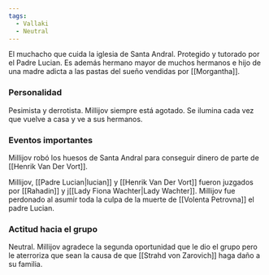 ```yaml
---
tags:
  - Vallaki
  - Neutral
---
```

El muchacho que cuida la iglesia de Santa Andral. Protegido y tutorado por el Padre Lucian.
Es además hermano mayor de muchos hermanos e hijo de una madre adicta a las pastas del sueño vendidas por [[Morgantha]].


### Personalidad

Pesimista y derrotista. Millijov siempre está agotado. Se ilumina cada vez que vuelve a casa y ve a sus hermanos.

### Eventos importantes

Millijov robó los huesos de Santa Andral para conseguir dinero de parte de [[Henrik Van Der Vort]].

Millijov, [[Padre Lucian|lucian]] y [[Henrik Van Der Vort]] fueron juzgados por [[Rahadin]] y j[[Lady Fiona Wachter|Lady Wachter]]. Millijov fue perdonado al asumir toda la culpa de la muerte de [[Volenta Petrovna]] el padre Lucian.

### Actitud hacia el grupo
Neutral. Millijov agradece la segunda oportunidad que le dio el grupo pero le aterroriza que sean la causa de que [[Strahd von Zarovich]] haga daño a su familia.

